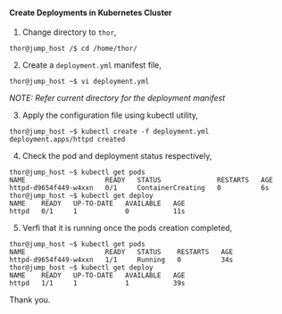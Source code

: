 #### Create Deployments in Kubernetes Cluster

1. Change directory to `thor`,

```
thor@jump_host /$ cd /home/thor/
```

2. Create a `deployment.yml` manifest file,

```
thor@jump_host ~$ vi deployment.yml
```
*NOTE: Refer current directory for the deployment manifest*

3. Apply the configuration file using kubectl utility,

```
thor@jump_host ~$ kubectl create -f deployment.yml
deployment.apps/httpd created
```

4. Check the pod and deployment status respectively,

```
thor@jump_host ~$ kubectl get pods
NAME                    READY   STATUS              RESTARTS   AGE
httpd-d9654f449-w4xxn   0/1     ContainerCreating   0          6s
thor@jump_host ~$ kubectl get deploy
NAME    READY   UP-TO-DATE   AVAILABLE   AGE
httpd   0/1     1            0           11s
```

5. Verfi that it is running once the pods creation completed,

```
thor@jump_host ~$ kubectl get pods
NAME                    READY   STATUS    RESTARTS   AGE
httpd-d9654f449-w4xxn   1/1     Running   0          34s
thor@jump_host ~$ kubectl get deploy
NAME    READY   UP-TO-DATE   AVAILABLE   AGE
httpd   1/1     1            1           39s
```

Thank you.
